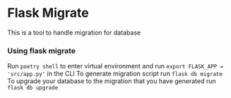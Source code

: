 # Flask Migrate
This is a tool to handle migration for database

### Using flask migrate
Run `poetry shell` to enter virtual environment and run `export FLASK_APP = 'src/app.py'` in the CLI
To generate migration script run `flask db migrate`
To upgrade your database to the migration that you have generated run `flask db upgrade`
